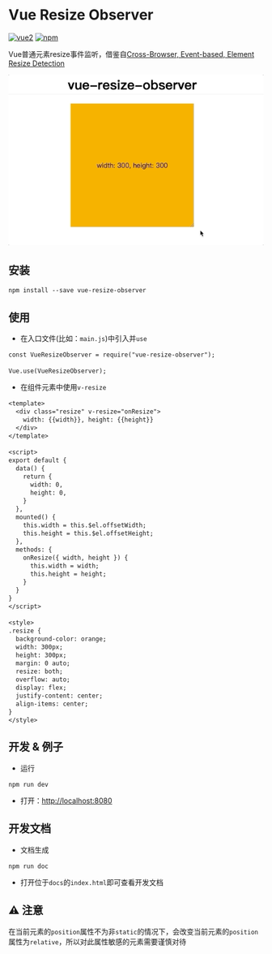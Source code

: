 # Vue Resize Observer
[![vue2](https://img.shields.io/badge/vue-2.x-brightgreen.svg)](https://vuejs.org/)
[![npm](https://img.shields.io/npm/dm/vue-resize-observer.svg)](https://www.npmjs.com/package/vue-resize-observer)

Vue普通元素resize事件监听，借鉴自[Cross-Browser, Event-based, Element Resize Detection](http://www.backalleycoder.com/2013/03/18/cross-browser-event-based-element-resize-detection/)

![demo gif](example/demo.gif)

## 安装
```
npm install --save vue-resize-observer
```

## 使用

* 在入口文件(比如：`main.js`)中引入并`use`
```
const VueResizeObserver = require("vue-resize-observer");

Vue.use(VueResizeObserver);

```
* 在组件元素中使用`v-resize`
```
<template>
  <div class="resize" v-resize="onResize">
    width: {{width}}, height: {{height}}
  </div>
</template>

<script>
export default {
  data() {
    return {
      width: 0,
      height: 0,
    }
  },
  mounted() {
    this.width = this.$el.offsetWidth;
    this.height = this.$el.offsetHeight;
  },
  methods: {
    onResize({ width, height }) {
      this.width = width;
      this.height = height;
    }
  }
}
</script>

<style>
.resize {
  background-color: orange;
  width: 300px;
  height: 300px;
  margin: 0 auto;
  resize: both;
  overflow: auto;
  display: flex;
  justify-content: center;
  align-items: center;
}
</style>
```

## 开发 & 例子
* 运行
```
npm run dev
```

* 打开：[http://localhost:8080](http://localhost:8080/)

## 开发文档
* 文档生成
```
npm run doc
```

* 打开位于`docs`的`index.html`即可查看开发文档

## ⚠️  注意
在当前元素的`position`属性不为非`static`的情况下，会改变当前元素的`position`属性为`relative`，所以对此属性敏感的元素需要谨慎对待
